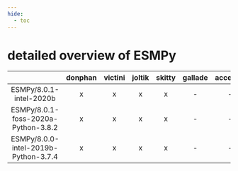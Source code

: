 ```yaml
---
hide:
  - toc
---
```


detailed overview of ESMPy
==========================

| |donphan|victini|joltik|skitty|gallade|accelgor|swalot|doduo|
| :---: | :---: | :---: | :---: | :---: | :---: | :---: | :---: | :---: |
|ESMPy/8.0.1-intel-2020b|x|x|x|x|-|-|x|x|
|ESMPy/8.0.1-foss-2020a-Python-3.8.2|x|x|x|x|-|-|x|x|
|ESMPy/8.0.0-intel-2019b-Python-3.7.4|x|x|x|x|-|-|-|x|
